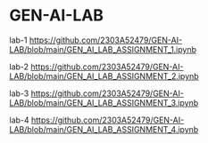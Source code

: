 # GEN-AI-LAB
lab-1 https://github.com/2303A52479/GEN-AI-LAB/blob/main/GEN_AI_LAB_ASSIGNMENT_1.ipynb

lab-2 https://github.com/2303A52479/GEN-AI-LAB/blob/main/GEN_AI_LAB_ASSIGNMENT_2.ipynb

lab-3 https://github.com/2303A52479/GEN-AI-LAB/blob/main/GEN_AI_LAB_ASSIGNMENT_3.ipynb

lab-4 https://github.com/2303A52479/GEN-AI-LAB/blob/main/GEN_AI_LAB_ASSIGNMENT_4.ipynb
